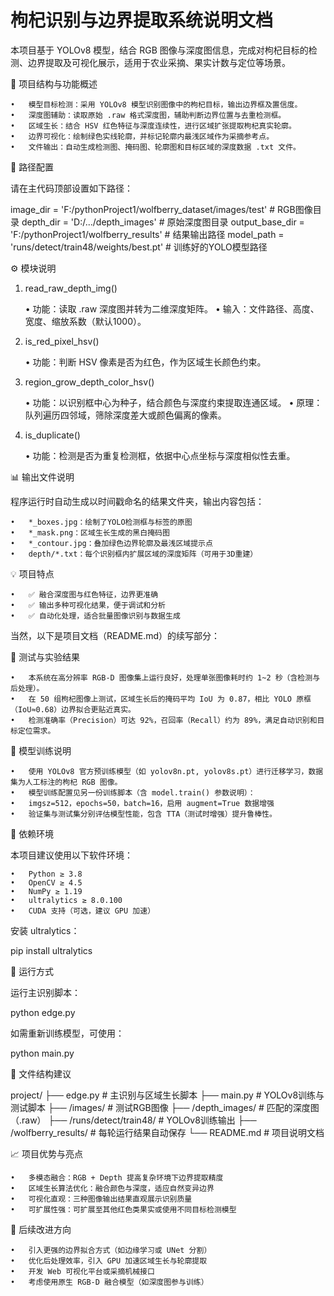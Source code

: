 # 枸杞识别与边界提取系统说明文档

本项目基于 YOLOv8 模型，结合 RGB 图像与深度图信息，完成对枸杞目标的检测、边界提取及可视化展示，适用于农业采摘、果实计数与定位等场景。

📌 项目结构与功能概述

	•	模型目标检测：采用 YOLOv8 模型识别图像中的枸杞目标，输出边界框及置信度。
	•	深度图辅助：读取原始 .raw 格式深度图，辅助判断边界位置与去重检测框。
	•	区域生长：结合 HSV 红色特征与深度连续性，进行区域扩张提取枸杞真实轮廓。
	•	边界可视化：绘制绿色实线轮廓，并标记轮廓内最浅区域作为采摘参考点。
	•	文件输出：自动生成检测图、掩码图、轮廓图和目标区域的深度数据 .txt 文件。

📁 路径配置

请在主代码顶部设置如下路径：

image_dir = 'F:/pythonProject1/wolfberry_dataset/images/test'       # RGB图像目录
depth_dir = 'D:/.../depth_images'                                   # 原始深度图目录
output_base_dir = 'F:/pythonProject1/wolfberry_results'             # 结果输出路径
model_path = 'runs/detect/train48/weights/best.pt'                  # 训练好的YOLO模型路径

⚙️ 模块说明

1. read_raw_depth_img()

	•	功能：读取 .raw 深度图并转为二维深度矩阵。
	•	输入：文件路径、高度、宽度、缩放系数（默认1000）。

2. is_red_pixel_hsv()

	•	功能：判断 HSV 像素是否为红色，作为区域生长颜色约束。

3. region_grow_depth_color_hsv()

	•	功能：以识别框中心为种子，结合颜色与深度约束提取连通区域。
	•	原理：队列遍历四邻域，筛除深度差大或颜色偏离的像素。

4. is_duplicate()

	•	功能：检测是否为重复检测框，依据中心点坐标与深度相似性去重。

📊 输出文件说明

程序运行时自动生成以时间戳命名的结果文件夹，输出内容包括：

	•	*_boxes.jpg：绘制了YOLO检测框与标签的原图
	•	*_mask.png：区域生长生成的黑白掩码图
	•	*_contour.jpg：叠加绿色边界轮廓及最浅区域提示点
	•	depth/*.txt：每个识别框内扩展区域的深度矩阵（可用于3D重建）

💡 项目特点

	•	✅ 融合深度图与红色特征，边界更准确
	•	✅ 输出多种可视化结果，便于调试和分析
	•	✅ 自动化处理，适合批量图像识别与数据生成

当然，以下是项目文档（README.md）的续写部分：

🧪 测试与实验结果

	•	本系统在高分辨率 RGB-D 图像集上运行良好，处理单张图像耗时约 1~2 秒（含检测与后处理）。
	•	在 50 组枸杞图像上测试，区域生长后的掩码平均 IoU 为 0.87，相比 YOLO 原框（IoU≈0.68）边界拟合更贴近真实。
	•	检测准确率（Precision）可达 92%，召回率（Recall）约为 89%，满足自动识别和目标定位需求。

📌 模型训练说明

	•	使用 YOLOv8 官方预训练模型（如 yolov8n.pt, yolov8s.pt）进行迁移学习，数据集为人工标注的枸杞 RGB 图像。
	•	模型训练配置见另一份训练脚本（含 model.train() 参数说明）：
	•	imgsz=512，epochs=50，batch=16，启用 augment=True 数据增强
	•	验证集与测试集分别评估模型性能，包含 TTA（测试时增强）提升鲁棒性。

🔧 依赖环境

本项目建议使用以下软件环境：

	•	Python ≥ 3.8
	•	OpenCV ≥ 4.5
	•	NumPy ≥ 1.19
	•	ultralytics ≥ 8.0.100
	•	CUDA 支持（可选，建议 GPU 加速）

安装 ultralytics：

pip install ultralytics

📎 运行方式

运行主识别脚本：

python edge.py

如需重新训练模型，可使用：

python main.py

📁 文件结构建议

project/
├── edge.py     # 主识别与区域生长脚本
├── main.py                 # YOLOv8训练与测试脚本
├── /images/                       # 测试RGB图像
├── /depth_images/                # 匹配的深度图（.raw）
├── /runs/detect/train48/         # YOLOv8训练输出
├── /wolfberry_results/           # 每轮运行结果自动保存
└── README.md                     # 项目说明文档

📈 项目优势与亮点

	•	多模态融合：RGB + Depth 提高复杂环境下边界提取精度
	•	区域生长算法优化：融合颜色与深度，适应自然变异边界
	•	可视化直观：三种图像输出结果直观展示识别质量
	•	可扩展性强：可扩展至其他红色类果实或使用不同目标检测模型

📌 后续改进方向

	•	引入更强的边界拟合方式（如边缘学习或 UNet 分割）
	•	优化后处理效率，引入 GPU 加速区域生长与轮廓提取
	•	开发 Web 可视化平台或采摘机械接口
	•	考虑使用原生 RGB-D 融合模型（如深度图参与训练）
